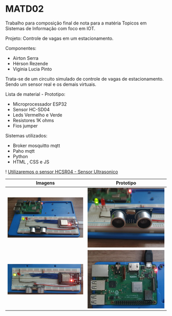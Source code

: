 # MATD02

Trabalho para composição final de nota para a matéria Topicos em Sistemas de Informação
com foco em IOT.

Projeto: Controle de vagas em um estacionamento.

Componentes:
* Airton Serra
* Hérson Rezende
* Viginia Lucia Pinto

Trata-se de um circuito simulado de controle de vagas de estacionamento.
Sendo um sensor real e os demais virtuais.

Lista de material  - Prototipo:
* Microprocessador ESP32
* Sensor HC-SD04
* Leds Vermelho e Verde
* Resistores 1K ohms
* Fios jumper

Sistemas utilizados:
* Broker mosquitto mqtt 
* Paho mqtt 
* Python
* HTML , CSS e JS


! [Utilizaremos o sensor HCSR04 - Sensor Ultrasonico](https://i1.wp.com/randomnerdtutorials.com/wp-content/uploads/2021/06/how-ultrasonic-sensor-works-01.png?w=750&quality=100&strip=all&ssl=1)

Imagens   | Prototipo
--------- | ------
![circuito](midia/circuit.png) |![Sensor](midia/sensor.png)
![Processador](midia/processor.png) |![RPBy3 - Server](midia/rpby3.png)

